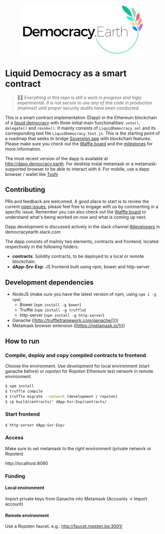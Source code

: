 <p align="center">
<img src="images/democracy-earth.png" width="400" title="Democracy Earth Foundation">
</p>

# Liquid Democracy as a smart contract

> 🚨🚧 _Everything in this repo is still a work in progress and higly experimental. It is not secure to use any of this code in production (mainnet) until proper security audits have been conducted._

This is a smart contract implementation (Dapp) in the Ethereum blockchain of a [liquid democracy](https://github.com/DemocracyEarth/paper) with three initial main functionalities: `vote()`, `delegate()` and `revoke()`. It mainly consists of `LiquidDemocracy.sol` and its corresponding test file `LiquidDemocracy.test.js`. This is the starting point of a roadmap that seeks to bridge [Sovereign app](https://github.com/DemocracyEarth/sovereign) with blockchain features. Please make sure you check out the [Waffle board](https://waffle.io/DemocracyEarth/contracts) and the [milestones](https://github.com/DemocracyEarth/dapp/milestones) for more information.

The most recent version of the dapp is available at http://dapp.democracy.earth. For desktop instal metamask or a metamask-supported browser to be able to interact with it.
For mobile, use a dapp browser / wallet like [Toshi](https://www.toshi.org/)

## Contributing

PRs and feedback are welcomed. A good place to start is to review the current [open issues](https://github.com/DemocracyEarth/dapp/issues), please feel free to engage with us by commenting in a specific issue. Remember you can also check out the [Waffle board](https://waffle.io/DemocracyEarth/contracts) to understand what's being worked on now and what is coming up next.

Dapp development is discussed actively in the slack channel [#developers](https://democracyearth.slack.com/messages/C5KCH0PD1) in democracyearth.slack.com 

The dapp consists of mailnly two elements, contracts and frontend, located respectively in the following folders:
- **contracts**: Solidity contracts, to be deployed to a local or remote blockchain.
- **dApp-Srv-Exp**: JS frontend built using npm, bower and http-server

## Development dependencies

- NodeJS (make sure you have the latest version of npm, using `npm i -g npm`)
  - Bower (`npm install -g bower`)
  - Truffle (`npm install -g truffle`)
  - http-server (`npm install -g http-server`)
- Ganache ([http://truffleframework.com/ganache/]())
- Metamask browser extension ([https://metamask.io/]())

## How to run

### Compile, deploy and copy compiled contracts to frontend

Choose the environment.
Use *development* for local environment (start ganache before) or *ropsten* for Ropsten Ethereum test network in remote environment.

 ```sh
 $ npm install
 $ truffle compile
 $ truffle migrate --network [development / ropsten]
 $ cp build/contracts/* dApp-Svr-Exp/contracts/
 ```
 
### Start frontend

```sh
$ http-server dApp-Svr-Exp/
```

### Access

Make sure to set metamask to the right environment (private network or Ropsten)

http://localhost:8080

### Funding

#### Local environment

Import private keys from Ganache into Metamask (Accounts -> Import account)

#### Remote environment

Use a Ropsten faucet. e.g.: http://faucet.ropsten.be:3001/
